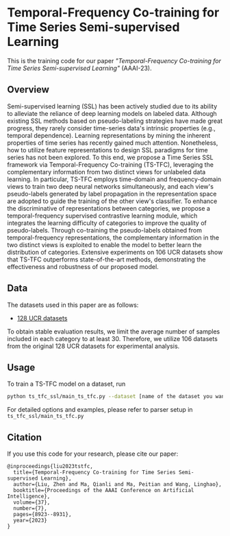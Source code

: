 # Temporal-Frequency Co-training for Time Series Semi-supervised Learning
This is the training code for our paper *"Temporal-Frequency Co-training for Time Series Semi-supervised Learning"* (AAAI-23).

## Overview

Semi-supervised learning (SSL) has been actively studied due to its ability to alleviate the reliance of deep learning models on labeled data. Although existing SSL methods based on pseudo-labeling strategies have made great progress, they rarely consider time-series data's intrinsic properties (e.g., temporal dependence). Learning representations by mining the inherent properties of time series has recently gained much attention. Nonetheless, how to utilize feature representations to design SSL paradigms for time series has not been explored. To this end, we propose a Time Series SSL framework via Temporal-Frequency Co-training (TS-TFC), leveraging the complementary information from two distinct views for unlabeled data learning. In particular, TS-TFC employs time-domain and frequency-domain views to train two deep neural networks simultaneously, and each view's pseudo-labels generated by label propagation in the representation space are adopted to guide the training of the other view's classifier. To enhance the discriminative of representations between categories, we propose a temporal-frequency supervised contrastive learning module, which integrates the learning difficulty of categories to improve the quality of pseudo-labels. Through co-training the pseudo-labels obtained from temporal-frequency representations, the complementary information in the two distinct views is exploited to enable the model to better learn the distribution of categories. Extensive experiments on 106 UCR datasets show that TS-TFC outperforms state-of-the-art methods, demonstrating the effectiveness and robustness of our proposed model.


## Data
The datasets used in this paper are as follows:
* [128 UCR datasets](https://www.cs.ucr.edu/~eamonn/time_series_data_2018/UCRArchive_2018.zip)

To obtain stable evaluation results, we limit the average number of samples included in each category to at least 30.
Therefore, we utilize 106 datasets from the original 128 UCR datasets for experimental analysis.

## Usage
To train a TS-TFC model on a dataset, run

```bash
python ts_tfc_ssl/main_ts_tfc.py --dataset [name of the dataset you want to train]  --labeled_ratio [labeling ratio of the dataset] ...
```
For detailed options and examples, please refer to parser setup in ```ts_tfc_ssl/main_ts_tfc.py```

## Citation
If you use this code for your research, please cite our paper:
```
@inproceedings{liu2023tstfc,
  title={Temporal-Frequency Co-training for Time Series Semi-supervised Learning},
  author={Liu, Zhen and Ma, Qianli and Ma, Peitian and Wang, Linghao},
  booktitle={Proceedings of the AAAI Conference on Artificial Intelligence},
  volume={37},
  number={7},
  pages={8923--8931},
  year={2023}
}
```
